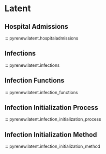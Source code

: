 # Latent

## Hospital Admissions

::: pyrenew.latent.hospitaladmissions

## Infections

::: pyrenew.latent.infections

## Infection Functions

::: pyrenew.latent.infection_functions

## Infection Initialization Process

::: pyrenew.latent.infection_initialization_process

## Infection Initialization Method

::: pyrenew.latent.infection_initialization_method
